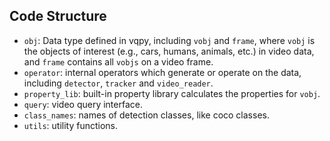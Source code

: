 ## Code Structure

* `obj`: Data type defined in vqpy, including `vobj` and  `frame`, where `vobj` is the objects of interest (e.g., cars, humans, animals, etc.) in video data, and `frame` contains all `vobjs`  on a video frame.
* `operator`: internal operators which generate or operate on the data, including `detector`, `tracker` and `video_reader`.
* `property_lib`: built-in property library calculates the properties for `vobj`.
* `query`: video query interface.
* `class_names`: names of detection classes, like coco classes.
* `utils`: utility functions.
